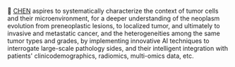 :dart: [CHEN](http://cpathology.com) aspires to systematically characterize the context of tumor cells and their microenvironment, for a deeper understanding of the neoplasm evolution from preneoplastic lesions, to localized tumor, and ultimately to invasive and metastatic cancer, and the heterogeneities among the same tumor types and grades, by implementing innovative AI techniques to interrogate large-scale pathology sides, and their intelligent integration with patients' clinicodemographics, radiomics, multi-omics data, etc.
